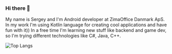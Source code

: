 ### Hi there 👋

<!--
**GrishinSergey/GrishinSergey** is a ✨ _special_ ✨ repository because its `README.md` (this file) appears on your GitHub profile.
-->

My name is Sergey and I'm Android developer at ZimaOffice Danmark ApS. In my work I'm using Kotlin language for creating cool applications and have fun with it))
In a free time I'm learning new stuff like backend and game dev, so I'm trying different technologies like C#, Java, C++.


![Top Langs](https://github-readme-stats.vercel.app/api/top-langs/?username=GrishinSergey&theme=radical&layout=compact)
